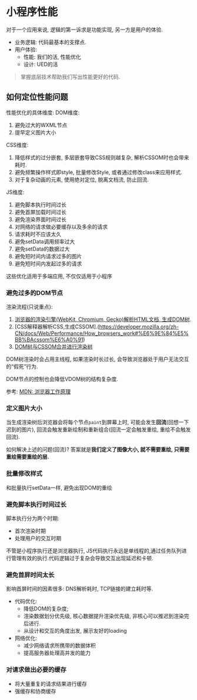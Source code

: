 # 小程序性能

对于一个应用来说, 逻辑的第一诉求是功能实现, 另一方是用户的体验.

- 业务逻辑: 代码最基本的支撑点.
- 用户体验: 
  - 性能: 我们的活, 性能优化
  - 设计: UED的活

> 掌握底层技术帮助我们写出性能更好的代码.

## 如何定位性能问题

性能优化的具体维度:
DOM维度:
1. 避免过大的WXML节点
2. 提早定义图片大小


CSS维度:
1. 降低样式的过分嵌套, 多层嵌套导致CSS规则越复杂, 解析CSSOM时也会带来耗时.
2. 避免频繁操作样式即style, 批量修改Style, 或者通过修改class来应用样式.
3. 对于复杂动画的元素, 使用绝对定位, 脱离文档流, 防止回流.


JS维度:
1. 避免脚本执行时间过长
2. 避免首屏加载时间过长
3. 避免渲染界面时间过长
4. 对网络的请求做必要缓存以及多余的请求
5.  请求耗时不应该太久
6.  避免setData调用频率过大
7.  避免setData的数据过大
8.  避免短时间内请求过多的图片
9.  避免短时间内发起过多的请求

这些优化适用于多端应用, 不仅仅适用于小程序

### 避免过多的DOM节点

渲染流程(只说重点): 
1. [浏览器的渲染引擎(WebKit, Chromium, Gecko)解析HTML文档, 生成DOM树](https://developer.mozilla.org/zh-CN/docs/Web/Performance/How_browsers_work#%E6%9E%84%E5%BB%BAdom%E6%A0%91).
2. [CSS解释器解析CSS,生成CSSOM].(https://developer.mozilla.org/zh-CN/docs/Web/Performance/How_browsers_work#%E6%9E%84%E5%BB%BAcssom%E6%A0%91)
3. [DOM树与CSSOM合并进行渲染树](https://developer.mozilla.org/zh-CN/docs/Web/Performance/How_browsers_work#%E6%B8%B2%E6%9F%93)

DOM树渲染时会占用主线程, 如果渲染时长过长, 会导致浏览器处于用户无法交互的“假死”行为.

DOM节点的控制也会降低VDOM树的结构复杂度.

参考:
[MDN: 浏览器工作原理](https://developer.mozilla.org/zh-CN/docs/Web/Performance/How_browsers_work)


### 定义图片大小

当生成渲染树后浏览器会将每个节点`paint`到屏幕上时, 可能会发生**回流**(回想一下迟到的图片), 回流会触发重新绘制和重新组合(回流一定会触发重绘, 重绘不会触发回流).

如何解决上述的问题(回流)? 答案就是**我们定义了图像大小, 就不需要重绘, 只需要重绘需要重绘的层.**

### 批量修改样式

和批量执行setData一样, 避免出现DOM的重绘

### 避免脚本执行时间过长

脚本执行分为两个时期:
- 首次渲染时期
- 处理用户的交互时期

不管是小程序执行还是浏览器执行, JS代码执行永远是单线程的,通过任务队列进行管理有效的执行.代码逻辑过于复杂会导致交互出现延迟和卡顿.

### 避免首屏时间太长

影响首屏时间的因素很多: DNS解析耗时, TCP链接的建立耗时等. 
- 代码优化:
  - 降低DOM的复杂度;
  - 渲染数据划分优先级, 核心数据提升渲染优先级, 非核心可以推迟到渲染完后进行.
  - 从设计和交互的角度出发, 展示友好的loading
- 网络优化:
  - 减少网络请求所携带的数据体积
  - 提高服务器处理高并发的能力

### 对请求做出必要的缓存

- 将大量重复的请求结果进行缓存
- 强缓存和协商缓存